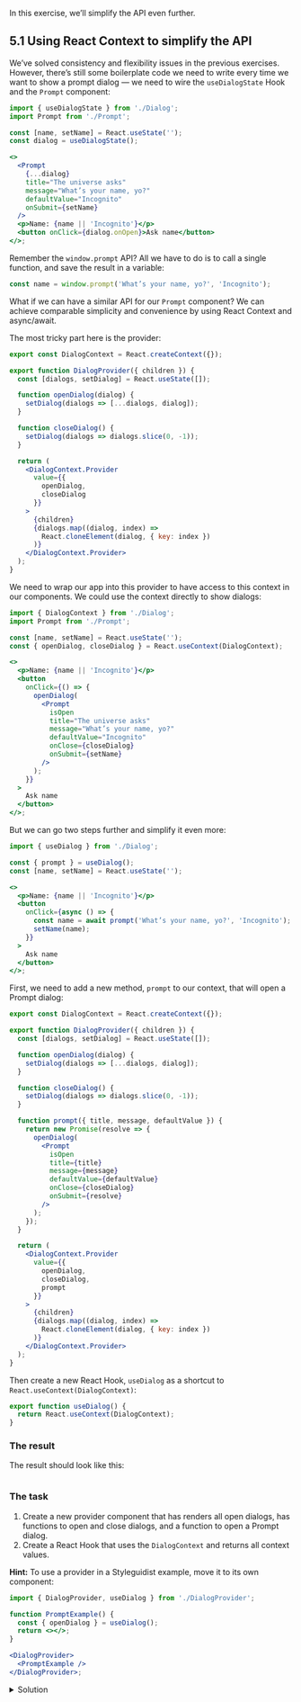 In this exercise, we’ll simplify the API even further.

## 5.1 Using React Context to simplify the API

We’ve solved consistency and flexibility issues in the previous exercises. However, there’s still some boilerplate code we need to write every time we want to show a prompt dialog — we need to wire the `useDialogState` Hook and the `Prompt` component:

```jsx static
import { useDialogState } from './Dialog';
import Prompt from './Prompt';

const [name, setName] = React.useState('');
const dialog = useDialogState();

<>
  <Prompt
    {...dialog}
    title="The universe asks"
    message="What’s your name, yo?"
    defaultValue="Incognito"
    onSubmit={setName}
  />
  <p>Name: {name || 'Incognito'}</p>
  <button onClick={dialog.onOpen}>Ask name</button>
</>;
```

Remember the `window.prompt` API? All we have to do is to call a single function, and save the result in a variable:

```js static
const name = window.prompt('What’s your name, yo?', 'Incognito');
```

What if we can have a similar API for our `Prompt` component? We can achieve comparable simplicity and convenience by using React Context and async/await.

The most tricky part here is the provider:

```jsx static
export const DialogContext = React.createContext({});

export function DialogProvider({ children }) {
  const [dialogs, setDialog] = React.useState([]);

  function openDialog(dialog) {
    setDialog(dialogs => [...dialogs, dialog]);
  }

  function closeDialog() {
    setDialog(dialogs => dialogs.slice(0, -1));
  }

  return (
    <DialogContext.Provider
      value={{
        openDialog,
        closeDialog
      }}
    >
      {children}
      {dialogs.map((dialog, index) =>
        React.cloneElement(dialog, { key: index })
      )}
    </DialogContext.Provider>
  );
}
```

We need to wrap our app into this provider to have access to this context in our components. We could use the context directly to show dialogs:

```jsx static
import { DialogContext } from './Dialog';
import Prompt from './Prompt';

const [name, setName] = React.useState('');
const { openDialog, closeDialog } = React.useContext(DialogContext);

<>
  <p>Name: {name || 'Incognito'}</p>
  <button
    onClick={() => {
      openDialog(
        <Prompt
          isOpen
          title="The universe asks"
          message="What’s your name, yo?"
          defaultValue="Incognito"
          onClose={closeDialog}
          onSubmit={setName}
        />
      );
    }}
  >
    Ask name
  </button>
</>;
```

But we can go two steps further and simplify it even more:

```jsx static
import { useDialog } from './Dialog';

const { prompt } = useDialog();
const [name, setName] = React.useState('');

<>
  <p>Name: {name || 'Incognito'}</p>
  <button
    onClick={async () => {
      const name = await prompt('What’s your name, yo?', 'Incognito');
      setName(name);
    }}
  >
    Ask name
  </button>
</>;
```

First, we need to add a new method, `prompt` to our context, that will open a Prompt dialog:

```jsx static
export const DialogContext = React.createContext({});

export function DialogProvider({ children }) {
  const [dialogs, setDialog] = React.useState([]);

  function openDialog(dialog) {
    setDialog(dialogs => [...dialogs, dialog]);
  }

  function closeDialog() {
    setDialog(dialogs => dialogs.slice(0, -1));
  }

  function prompt({ title, message, defaultValue }) {
    return new Promise(resolve => {
      openDialog(
        <Prompt
          isOpen
          title={title}
          message={message}
          defaultValue={defaultValue}
          onClose={closeDialog}
          onSubmit={resolve}
        />
      );
    });
  }

  return (
    <DialogContext.Provider
      value={{
        openDialog,
        closeDialog,
        prompt
      }}
    >
      {children}
      {dialogs.map((dialog, index) =>
        React.cloneElement(dialog, { key: index })
      )}
    </DialogContext.Provider>
  );
}
```

Then create a new React Hook, `useDialog` as a shortcut to `React.useContext(DialogContext)`:

```jsx static
export function useDialog() {
  return React.useContext(DialogContext);
}
```

### The result

The result should look like this:

```jsx {"file": "final/Prompt.md", "noeditor": true}
```

### The task

1. Create a new provider component that has renders all open dialogs, has functions to open and close dialogs, and a function to open a Prompt dialog.
2. Create a React Hook that uses the `DialogContext` and returns all context values.

**Hint:** To use a provider in a Styleguidist example, move it to its own component:

```jsx static
import { DialogProvider, useDialog } from './DialogProvider';

function PromptExample() {
  const { openDialog } = useDialog();
  return <></>;
}

<DialogProvider>
  <PromptExample />
</DialogProvider>;
```

<details>
 <summary>Solution</summary>

The `DialogProvider` component (`src/exercises/2-4-Patterns/DialogProvider.js`):

```jsx {"file": "final/DialogProvider.js", "static": true}
```

The usage (`src/exercises/2-4-Patterns/DialogProvider.md`):

```md {"file": "final/DialogProvider.md", "static": true}
```

</details>
